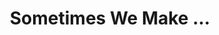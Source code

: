 ---
title: Sometimes We Make ...
panels:
 - caption: etsy
   image: /assets/images/comics/links/EtsyPieBeatsCake.jpg
   altImageText: Etsy store screenshot
   description: Etsy store featuring photo and design projects
   link: https://www.etsy.com/shop/PieBeatsCake
 - caption: instagram
   image: /assets/images/comics/links/Instagram.jpg
   altImageText: Instagram screenshot
   description: Photo and video projects shared on Instagram
   link: https://www.instagram.com/ninjeet/
categories: [links]
---